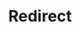 ﻿---
layout: src/layouts/Redirect.astro
title: Redirect
redirect: https://octopus.com/docs/deployments/kubernetes/deploy-service/index
pubDate:  2023-01-01
navSearch: false
navSitemap: false
navMenu: false
---
